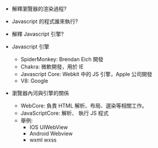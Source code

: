 - 解釋瀏覽器的渲染過程?

- Javascript 的程式誰來執行?

- 解釋 Javascript 引擎?

- Javascript 引擎

  - SpiderMonkey: Brendan Eich 開發
  - Chakra: 微軟開發，用於 IE
  - Javascript Core: Webkit 中的 JS 引擎，Apple 公司開發
  - V8: Google

- 瀏覽器內河與引擎的關係
  - WebCore: 負責 HTML 解析、布局、選染等相關工作。
  - JavaScriptCore: 解析、 執行 JS 程式
  - 舉例:
    - IOS UIWebView
    - Android Webview
    - wxml wxss
